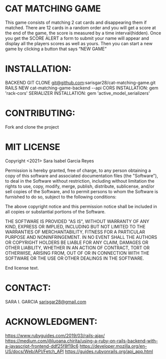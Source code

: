 # CAT MATCHING GAME

This game consists of matching 2 cat cards and disappearing them if matched. There are 12 cards in a random order and you will get a score at the end of the game, the score is measured by a time interval(hidden).
Once you get the SCORE ALERT a form to submit your name will appear and display all the players scores as well as yours. Then you can start a new game by clicking a button that says “NEW GAME” 

# INSTALLATION:

BACKEND 
GIT CLONE git@github.com:sarisgar28/cat-matching-game.git
RAILS NEW cat-matching-game-backend --api
CORS INSTALLATION: gem 'rack-cors'
SERIALIZER INSTALLATION: gem 'active_model_serializers'

# CONTRIBUTING:
Fork and clone the project 

# MIT LICENSE 
Copyright <2021> Sara Isabel Garcia Reyes

Permission is hereby granted, free of charge, to any person obtaining a copy of this software and associated documentation files (the "Software"), to deal in the Software without restriction, including without limitation the rights to use, copy, modify, merge, publish, distribute, sublicense, and/or sell copies of the Software, and to permit persons to whom the Software is furnished to do so, subject to the following conditions:

The above copyright notice and this permission notice shall be included in all copies or substantial portions of the Software.

THE SOFTWARE IS PROVIDED "AS IS", WITHOUT WARRANTY OF ANY KIND, EXPRESS OR IMPLIED, INCLUDING BUT NOT LIMITED TO THE WARRANTIES OF MERCHANTABILITY, FITNESS FOR A PARTICULAR PURPOSE AND NONINFRINGEMENT. IN NO EVENT SHALL THE AUTHORS OR COPYRIGHT HOLDERS BE LIABLE FOR ANY CLAIM, DAMAGES OR OTHER LIABILITY, WHETHER IN AN ACTION OF CONTRACT, TORT OR OTHERWISE, ARISING FROM, OUT OF OR IN CONNECTION WITH THE SOFTWARE OR THE USE OR OTHER DEALINGS IN THE SOFTWARE.

End license text.

# CONTACT:
SARA I. GARCIA 
sarisgar28@gmail.com

# ACKNOWLEDGMENT:
https://www.rubyguides.com/2019/03/rails-ajax/
https://medium.com/@luoana.chirita/using-a-ruby-on-rails-backend-with-a-javascript-frontend-ddf25f8f19c6
https://developer.mozilla.org/en-US/docs/Web/API/Fetch_API
 https://guides.rubyonrails.org/api_app.html
